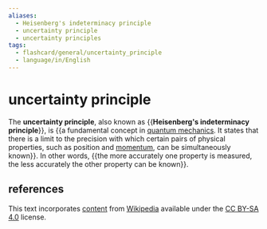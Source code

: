 ```yaml
---
aliases:
  - Heisenberg's indeterminacy principle
  - uncertainty principle
  - uncertainty principles
tags:
  - flashcard/general/uncertainty_principle
  - language/in/English
---
```


# uncertainty principle

The __uncertainty principle__, also known as {{__Heisenberg's indeterminacy principle__}}, is {{a fundamental concept in [quantum mechanics](quantum%20mechanics.md). It states that there is a limit to the precision with which certain pairs of physical properties, such as position and [momentum](momentum.md), can be simultaneously known}}. In other words, {{the more accurately one property is measured, the less accurately the other property can be known}}.

## references

This text incorporates [content](https://en.wikipedia.org/wiki/uncertainty_principle) from [Wikipedia](Wikipedia.md) available under the [CC BY-SA 4.0](https://creativecommons.org/licenses/by-sa/4.0/) license.
